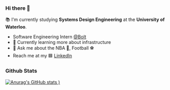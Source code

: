 ### Hi there 👋

:books: I'm currently studying **Systems Design Engineering** at the **University of Waterloo**. 

- Software Engineering Intern [@Bolt](https://bolt.com)
- 🔭 Currently learning more about infrastructure
- 💬 Ask me about the NBA :basketball:, Football :soccer:
- Reach me at my 🟦 [LinkedIn](https://www.linkedin.com/in/danielkim2000/)

### Github Stats 
[![Anurag's GitHub stats](https://github-readme-stats.vercel.app/api?username=dannyhkim&show_icons=true&theme=dark)
)](https://github.com/anuraghazra/github-readme-stats)


